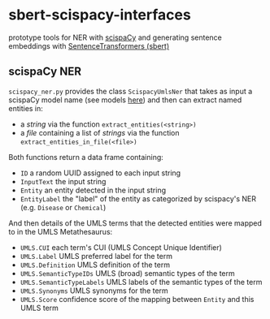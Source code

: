 # sbert-scispacy-interfaces
prototype tools for NER with [scispaCy](https://allenai.github.io/scispacy/) and generating sentence embeddings with [SentenceTransformers (sbert)](https://www.sbert.net)


## scispaCy NER

`scispacy_ner.py` provides the class `ScispacyUmlsNer` that takes as input a scispaCy model name (see models [here](https://allenai.github.io/scispacy/)) and then can extract named entities in:
- a _string_ via the function `extract_entities(<string>)`
- a _file_ containing a list of _strings_ via the function `extract_entities_in_file(<file>)` 

Both functions return a data frame containing:
- `ID` a random UUID assigned to each input string
- `InputText` the input string
- `Entity` an entity detected in the input string 
- `EntityLabel` the "label" of the entity as categorized by scispacy's NER (e.g. `Disease` or `Chemical`)

And then details of the UMLS terms that the detected entities were mapped to in the UMLS Metathesaurus:
- `UMLS.CUI` each term's CUI (UMLS Concept Unique Identifier)
- `UMLS.Label` UMLS preferred label for the term
- `UMLS.Definition` UMLS definition of the term
- `UMLS.SemanticTypeIDs` UMLS (broad) semantic types of the term 
- `UMLS.SemanticTypeLabels` UMLS labels of the semantic types of the term
- `UMLS.Synonyms` UMLS synonyms for the term
- `UMLS.Score` confidence score of the mapping between `Entity` and this UMLS term 
